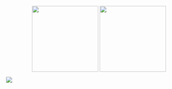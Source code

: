 <p align="center">
  <img height="180em" src="https://github-readme-stats.vercel.app/api?username=chucoding&theme=vue-dark&show_icons=true" align = "center"/>
  <img height="180em" src="http://mazassumnida.wtf/api/v2/generate_badge?boj=shskid" align = "center"/>
</p>
<img src="https://github-readme-stats.vercel.app/api/top-langs/?username=chucoding&layout=demo" align="center"/>
</div>

